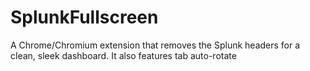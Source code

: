 # SplunkFullscreen
A Chrome/Chromium extension that removes the Splunk headers for a clean, sleek dashboard. It also features tab auto-rotate
